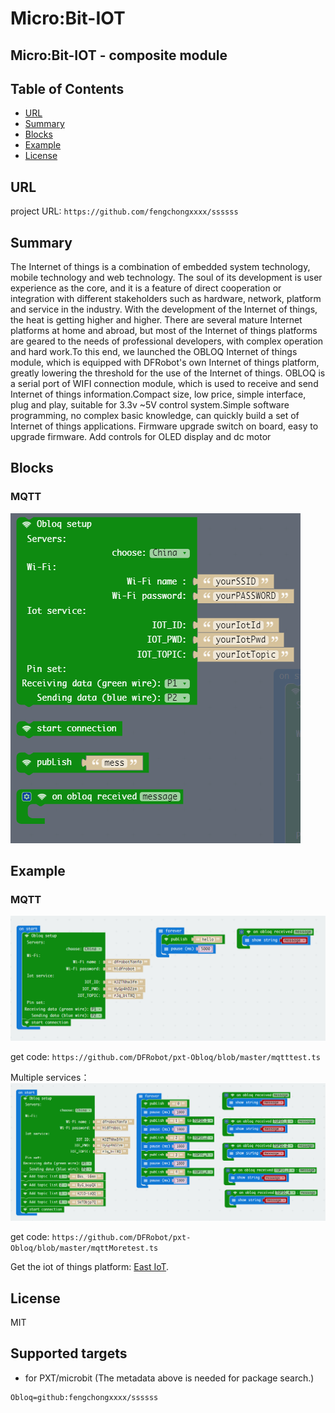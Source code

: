 # Micro:Bit-IOT

Micro:Bit-IOT - composite module 
---------------------------------------------------------

## Table of Contents

* [URL](#url)
* [Summary](#summary)
* [Blocks](#blocks)
* [Example](#example)
* [License](#license)

## URL
project URL: ```https://github.com/fengchongxxxx/ssssss```

## Summary
The Internet of things is a combination of embedded system technology, mobile technology and web technology. The soul of its development is user experience as the core, and it is a feature of direct cooperation or integration with different stakeholders such as hardware, network, platform and service in the industry.
With the development of the Internet of things, the heat is getting higher and higher. There are several mature Internet platforms at home and abroad, but most of the Internet of things platforms are geared to the needs of professional developers, with complex operation and hard work.To this end, we launched the OBLOQ Internet of things module, which is equipped with DFRobot's own Internet of things platform, greatly lowering the threshold for the use of the Internet of things.
OBLOQ is a serial port of WIFI connection module, which is used to receive and send Internet of things information.Compact size, low price, simple interface, plug and play, suitable for 3.3v ~5V control system.Simple software programming, no complex basic knowledge, can quickly build a set of Internet of things applications.
Firmware upgrade switch on board, easy to upgrade firmware.
Add controls for OLED display and dc motor

## Blocks

### MQTT
![image](https://github.com/DFRobot/pxt-Obloq/blob/master/image/MQTT.png)


## Example

### MQTT
![image](https://github.com/DFRobot/pxt-Obloq/blob/master/image/MQTTDemo.png)

get code: ```https://github.com/DFRobot/pxt-Obloq/blob/master/mqtttest.ts```

Multiple services：
![image](https://github.com/DFRobot/pxt-Obloq/blob/master/image/MQTTMoreDemo.png)

get code: ```https://github.com/DFRobot/pxt-Obloq/blob/master/mqttMoretest.ts```

Get the iot of things platform: [East IoT](http://iot.dfrobot.com.cn/).

## License

MIT

## Supported targets

* for PXT/microbit
(The metadata above is needed for package search.)
```package
Obloq=github:fengchongxxxx/ssssss
```

